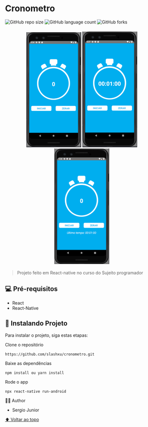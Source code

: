 # Cronometro

<!---Esses são exemplos. Veja https://shields.io para outras pessoas ou para personalizar este conjunto de escudos. Você pode querer incluir dependências, status do projeto e informações de licença aqui--->

![GitHub repo size](https://img.shields.io/github/repo-size/slashxu/README-template?style=for-the-badge)
![GitHub language count](https://img.shields.io/github/languages/count/slashxu/README-template?style=for-the-badge)
![GitHub forks](https://img.shields.io/github/forks/slashxu/README-template?style=for-the-badge)

<h3 align="center">
<img src="./screenshots/01.PNG?raw=true" alt="img01" width="180px"/>
<img src="./screenshots/02.PNG?raw=true" alt="img02" width="180px"/>
<img src="./screenshots/03.PNG?raw=true" alt="img03" width="180px"/>
</h3>

> Projeto feito em React-native no curso do Sujeito programador

## 💻 Pré-requisitos
* React
* React-Native

## 🚀 Instalando Projeto

Para instalar o projeto, siga estas etapas:

Clone o repositório
```
https://github.com/slashxu/cronometro.git
```

Baixe as dependências
```
npm install ou yarn install
```

Rode o app
```
npx react-native run-android
```

🙋‍♂️ Author
* Sergio Junior 

[⬆ Voltar ao topo](#cronometro)<br>
